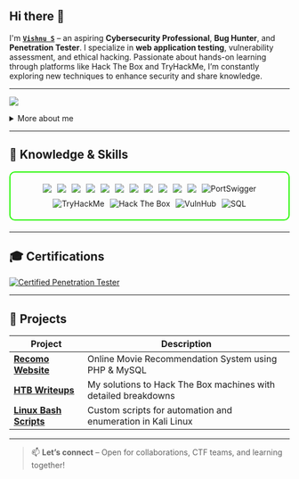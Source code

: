 ## Hi there 👋

I'm **[`Vishnu S`](https://www.linkedin.com/in/vishnu-s-1b4672313/)** – an aspiring **Cybersecurity Professional**, **Bug Hunter**, and **Penetration Tester**. I specialize in **web application testing**, vulnerability assessment, and ethical hacking. Passionate about hands-on learning through platforms like Hack The Box and TryHackMe, I’m constantly exploring new techniques to enhance security and share knowledge.

---

<a href="https://www.linkedin.com/in/vishnu-s-1b4672313/"><img src="https://img.shields.io/badge/-LinkedIn-0072b1?&style=for-the-badge&logo=linkedin&logoColor=white" /></a>

<details>
  <summary>More about me</summary>

- 👨‍💻 **Name**: Vishnu S  
- 🌍 **From**: India  
- 🛡️ **Roles**: Bug Hunter | Web Penetration Tester | InfoSec Learner  
- 🧠 **Learning**: Advanced Web Exploitation, OSINT, Privilege Escalation, Network Security  
- 🔭 **Focus Areas**: Linux, Scripting, Capture The Flags (CTFs)  
- 📚 **Currently Exploring**: Buffer overflows, Bash scripting, and red team tools  

</details>

---

<h2 id="knowledge_skills" align='left'>🧠 Knowledge & Skills</h2>

<div style="border: 2px solid #22F700; border-radius: 10px; padding: 20px; margin-bottom: 20px;">
  <div align="left" style="display: flex; flex-wrap: wrap; justify-content: center; gap: 10px;">
      <img src="https://img.shields.io/badge/Burp_Suite-FF6633?style=for-the-badge&logo=burp-suite&color=000000" />
      <img src="https://img.shields.io/badge/Metasploit-008C8C?style=for-the-badge&logo=metasploit&color=000000" />
      <img src="https://img.shields.io/badge/Nmap-218bff?style=for-the-badge&logo=nmap&color=000000" />
      <img src="https://img.shields.io/badge/Wireshark-009639?style=for-the-badge&logo=wireshark&color=000000" />
      <img src="https://img.shields.io/badge/Bash-4EAA25?style=for-the-badge&logo=gnu-bash&color=000000" />
      <img src="https://img.shields.io/badge/Linux-FCC624?style=for-the-badge&logo=linux&color=000000" />
      <img src="https://img.shields.io/badge/Kali_Linux-557C94?style=for-the-badge&logo=kali-linux&color=000000" />
      <img src="https://img.shields.io/badge/Python-3776AB?style=for-the-badge&logo=python&color=000000" />
      <img src="https://img.shields.io/badge/HTML5-5D4B6C?style=for-the-badge&logo=html5&color=000000" />
      <img src="https://img.shields.io/badge/CSS3-2965F1?style=for-the-badge&logo=css3&color=000000" />
      <img src="https://img.shields.io/badge/Git-F05032?style=for-the-badge&logo=git&color=000000" />
      <img src="https://img.shields.io/badge/PortSwigger-FF6600?style=for-the-badge&logo=burp-suite&logoColor=white&color=000000" alt="PortSwigger" />
      <img src="https://img.shields.io/badge/TryHackMe-212C42?style=for-the-badge&logo=tryhackme&logoColor=white&color=000000" alt="TryHackMe" />
      <img src="https://img.shields.io/badge/Hack_The_Box-9FEF00?style=for-the-badge&logo=hack-the-box&logoColor=black&color=000000" alt="Hack The Box" />
      <img src="https://img.shields.io/badge/VulnHub-007ACC?style=for-the-badge&logo=internet-explorer&logoColor=white&color=000000" alt="VulnHub" />
      <img src="https://img.shields.io/badge/SQL-CC2927?style=for-the-badge&logo=sqlite&logoColor=white&color=000000" alt="SQL" />

  </div>
</div>

---

<h2 id="Certifications" align='left'>🎓 Certifications</h2>

<div>
  <a href="https://github.com/Vishnu-S07/Vishnu-S07/blob/main/certificates/CPT%20VISHNU%20.pdf" target="_blank">
  <img src="https://img.shields.io/badge/Certified_Penetration_Tester-Certified-blue?style=for-the-badge&color=000000" alt="Certified Penetration Tester" />
</a>
</div>

---

<h2 id="Projects" align='left'>🚧 Projects</h2>

| **Project**                              | **Description**                                                  |
|------------------------------------------|------------------------------------------------------------------|
| **[Recomo Website](https://github.com/)** | Online Movie Recommendation System using PHP & MySQL             |
| **[HTB Writeups](https://github.com/)**   | My solutions to Hack The Box machines with detailed breakdowns   |
| **[Linux Bash Scripts](https://github.com/)** | Custom scripts for automation and enumeration in Kali Linux      |

---

> 📫 **Let’s connect** – Open for collaborations, CTF teams, and learning together!
